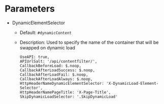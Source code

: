 # Parameters
- DynamicElementSelector
  - Default: `#dynamicContent`
  - Description: Used to specify the name of the container that will be swapped on dynamic load

        UseAPI: true,
        APIUrlSalt: '/api/contentfilter/',
        CallbackBeforeLoad: $.noop,
        CallbackAfterLoadSuccess: $.noop,
        CallbackAfterLoadFail: $.noop,
        CallbackAfterLoadAlways: $.noop,
        HttpHeaderNameDynamicElementSelector: 'X-DynamicLoad-Element-Selector',
        HttpHeaderNamePageTitle: 'X-Page-Title',
        SkipDynamicLoadSelector: '.SkipDynamicLoad'